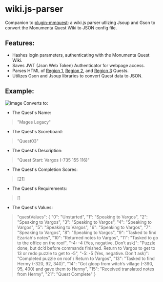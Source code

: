 # wiki.js-parser
Companion to [plugin-mmquest](https://github.com/aaronkwan/plugin-mmquest): 
a wiki.js parser utlizing Jsoup and Gson to convert the Monumenta Quest Wiki to JSON config file.

## Features:
- Hashes login parameters, authenticating with the Monumenta Quest Wiki.  
- Saves JWT (Json Web Token) Authenticator for webpage access.
- Parses HTML of [Region 1](https://wiki.playmonumenta.com/moderating/quest-scores/region_2), [Region 2](https://wiki.playmonumenta.com/moderating/quest-scores/region_2), and [Region 3](https://wiki.playmonumenta.com/moderating/quest-scores/region_3) Quests.
- Utilizes Gson and Jsoup libraries to convert Quest data to JSON.

## Example:
![image](https://user-images.githubusercontent.com/123356351/221446553-17c388f4-66de-4574-b424-b078117a3aca.png)
Converts to:
- The Quest's Name: 
> "Mages Legacy"
- The Quest's Scoreboard: 
> "Quest03"
- The Quest's Description: 
> "Quest Start: Vargos (-735 155 116)"
- The Quest's Completion Scores: 
> [21]
- The Quest's Requirements: 
> []
- The Quest's Values: 
> "questValues": {
        "0": "Unstarted",
        "1": "Speaking to Vargos",
        "2": "Speaking to Vargos",
        "3": "Speaking to Vargos",
        "4": "Speaking to Vargos",
        "5": "Speaking to Vargos",
        "6": "Speaking to Vargos",
        "7": "Speaking to Vargos",
        "8": "Speaking to Vargos",
        "9": "Tasked to find Ezariah's notes",
        "10": "Returned notes to Vargos",
        "11": "Tasked to go to the office on the roof",
        "-4: -4 (Yes, negative. Don’t ask)": "Puzzle done, but dc’d before commands finished. Return to Vargos to get to 13 or redo puzzle to get to -5",
        "-5: -5 (Yes, negative. Don't ask)": "Completed puzzle on roof / Return to Vargos",
        "13": "Tasked to find Hermy (-320, 92, 340)",
        "14": "Got gloop from witch’s village (-390, 95, 400) and gave them to Hermy",
        "15": "Received translated notes from Hermy",
        "21": "Quest Complete"
      }
